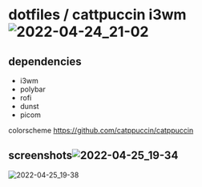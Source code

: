 # dotfiles / cattpuccin i3wm![2022-04-24_21-02](https://user-images.githubusercontent.com/21215412/165128761-01c872f8-31e8-4498-b1ae-46e3b680b56c.png)
## dependencies
- i3wm
- polybar
- rofi
- dunst
- picom

colorscheme
https://github.com/catppuccin/catppuccin

## screenshots![2022-04-25_19-34](https://user-images.githubusercontent.com/21215412/165133863-b2a42a27-5971-4299-a08f-51b9fe36bd3b.png)
![2022-04-25_19-38](https://user-images.githubusercontent.com/21215412/165134228-54d7f5b1-f014-4b8c-8ab4-6e42f126e05d.png)
